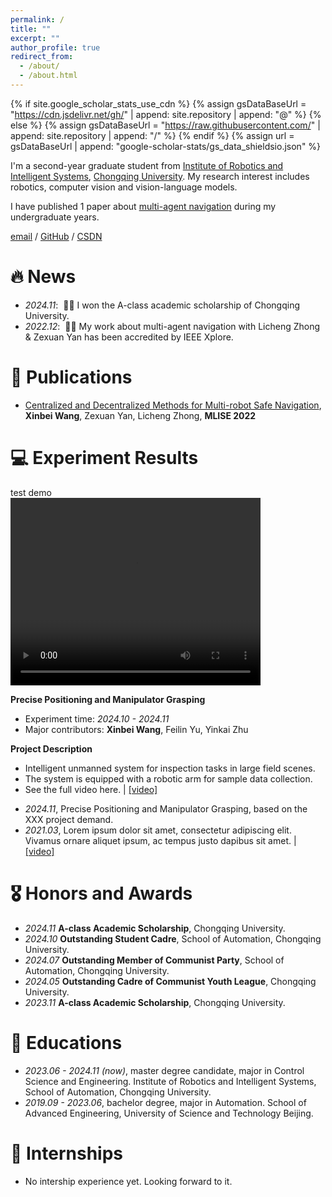 ```yaml
---
permalink: /
title: ""
excerpt: ""
author_profile: true
redirect_from: 
  - /about/
  - /about.html
---
```


{% if site.google_scholar_stats_use_cdn %}
{% assign gsDataBaseUrl = "https://cdn.jsdelivr.net/gh/" | append: site.repository | append: "@" %}
{% else %}
{% assign gsDataBaseUrl = "https://raw.githubusercontent.com/" | append: site.repository | append: "/" %}
{% endif %}
{% assign url = gsDataBaseUrl | append: "google-scholar-stats/gs_data_shieldsio.json" %}

<span class='anchor' id='about-me'></span>

I'm a second-year graduate student from [Institute of Robotics and Intelligent Systems](https://accu.cqu.edu.cn/kxyj/yjs/jqryznxtyjs.htm), [Chongqing University](https://www.cqu.edu.cn/). 
My research interest includes robotics, computer vision and vision-language models.

I have published 1 paper about [multi-agent navigation](https://ieeexplore.ieee.org/document/9943205) during my undergraduate years.

[email](mailto:202313021059T@stu.cqu.edu.cn) / [GitHub](https://github.com/Sylvia-WangXB) / [CSDN](https://blog.csdn.net/weixin_57587147?type=lately)

# 🔥 News
- *2024.11*: &nbsp;🎉🎉 I won the A-class academic scholarship of Chongqing University. 
- *2022.12*: &nbsp;🎉🎉 My work about multi-agent navigation with Licheng Zhong & Zexuan Yan has been accredited by IEEE Xplore. 

# 📝 Publications 

- [Centralized and Decentralized Methods for Multi-robot Safe Navigation](https://ieeexplore.ieee.org/document/9943205), **Xinbei Wang**, Zexuan Yan, Licheng Zhong, **MLISE 2022**

# 💻 Experiment Results
<div class='paper-box'><div class='paper-box-image'><div><div class="badge">test demo</div><video src="images/test.mp4" controls="" height=300 width=400> </video></div></div>
<div class='paper-box-text' markdown="1">

 **Precise Positioning and Manipulator Grasping**
- Experiment time: *2024.10 - 2024.11*
- Major contributors: **Xinbei Wang**, Feilin Yu, Yinkai Zhu

**Project Description** 
- Intelligent unmanned system for inspection tasks in large field scenes.
- The system is equipped with a robotic arm for sample data collection.
- See the full video here. \| [\[video\]](https://github.com/)
</div>
</div>

- *2024.11*, Precise Positioning and Manipulator Grasping, based on the XXX project demand.
- *2021.03*, Lorem ipsum dolor sit amet, consectetur adipiscing elit. Vivamus ornare aliquet ipsum, ac tempus justo dapibus sit amet.  \| [\[video\]](https://github.com/)

# 🎖 Honors and Awards
- *2024.11*   **A-class Academic Scholarship**, Chongqing University. 
- *2024.10*   **Outstanding Student Cadre**, School of Automation, Chongqing University. 
- *2024.07*   **Outstanding Member of Communist Party**, School of Automation, Chongqing University. 
- *2024.05*   **Outstanding Cadre of Communist Youth League**, Chongqing University.
- *2023.11*   **A-class Academic Scholarship**, Chongqing University. 

# 📖 Educations
- *2023.06 - 2024.11 (now)*, master degree candidate, major in Control Science and Engineering. Institute of Robotics and Intelligent Systems, School of Automation, Chongqing University. 
- *2019.09 - 2023.06*, bachelor degree, major in Automation. School of Advanced Engineering, University of Science and Technology Beijing. 

# 💬 Internships
- No intership experience yet. Looking forward to it.
